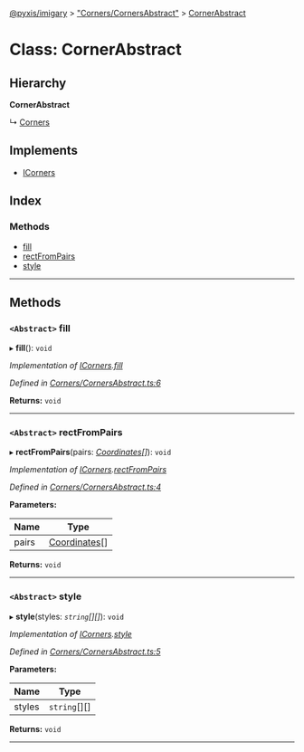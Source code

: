 [@pyxis/imigary](../README.md) > ["Corners/CornersAbstract"](../modules/_corners_cornersabstract_.md) > [CornerAbstract](../classes/_corners_cornersabstract_.cornerabstract.md)

# Class: CornerAbstract

## Hierarchy

**CornerAbstract**

↳  [Corners](_corners_corners_.corners.md)

## Implements

* [ICorners](../interfaces/_corners_types_.icorners.md)

## Index

### Methods

* [fill](_corners_cornersabstract_.cornerabstract.md#fill)
* [rectFromPairs](_corners_cornersabstract_.cornerabstract.md#rectfrompairs)
* [style](_corners_cornersabstract_.cornerabstract.md#style)

---

## Methods

<a id="fill"></a>

### `<Abstract>` fill

▸ **fill**(): `void`

*Implementation of [ICorners](../interfaces/_corners_types_.icorners.md).[fill](../interfaces/_corners_types_.icorners.md#fill)*

*Defined in [Corners/CornersAbstract.ts:6](https://github.com/creaux/pyxis/blob/f13ba2a/packages/imigary/src/Corners/CornersAbstract.ts#L6)*

**Returns:** `void`

___
<a id="rectfrompairs"></a>

### `<Abstract>` rectFromPairs

▸ **rectFromPairs**(pairs: *[Coordinates](../modules/_squares_types_.md#coordinates)[]*): `void`

*Implementation of [ICorners](../interfaces/_corners_types_.icorners.md).[rectFromPairs](../interfaces/_corners_types_.icorners.md#rectfrompairs)*

*Defined in [Corners/CornersAbstract.ts:4](https://github.com/creaux/pyxis/blob/f13ba2a/packages/imigary/src/Corners/CornersAbstract.ts#L4)*

**Parameters:**

| Name | Type |
| ------ | ------ |
| pairs | [Coordinates](../modules/_squares_types_.md#coordinates)[] |

**Returns:** `void`

___
<a id="style"></a>

### `<Abstract>` style

▸ **style**(styles: *`string`[][]*): `void`

*Implementation of [ICorners](../interfaces/_corners_types_.icorners.md).[style](../interfaces/_corners_types_.icorners.md#style)*

*Defined in [Corners/CornersAbstract.ts:5](https://github.com/creaux/pyxis/blob/f13ba2a/packages/imigary/src/Corners/CornersAbstract.ts#L5)*

**Parameters:**

| Name | Type |
| ------ | ------ |
| styles | `string`[][] |

**Returns:** `void`

___

